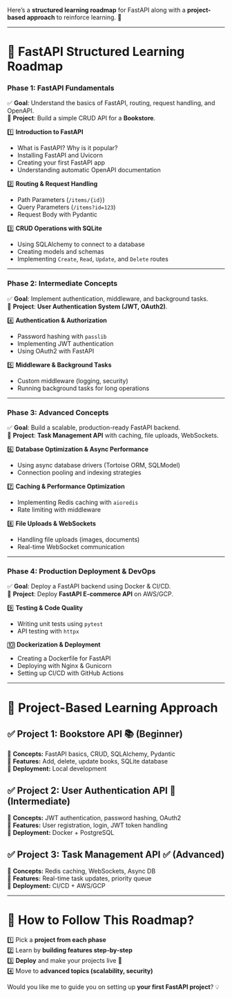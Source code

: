Here’s a **structured learning roadmap** for FastAPI along with a **project-based approach** to reinforce learning. 🚀  

---

# 📌 **FastAPI Structured Learning Roadmap**
### **Phase 1: FastAPI Fundamentals**
✅ **Goal**: Understand the basics of FastAPI, routing, request handling, and OpenAPI.  
🎯 **Project**: Build a simple CRUD API for a **Bookstore**.

1️⃣ **Introduction to FastAPI**  
   - What is FastAPI? Why is it popular?  
   - Installing FastAPI and Uvicorn  
   - Creating your first FastAPI app  
   - Understanding automatic OpenAPI documentation  

2️⃣ **Routing & Request Handling**  
   - Path Parameters (`/items/{id}`)  
   - Query Parameters (`/items?id=123`)  
   - Request Body with Pydantic  

3️⃣ **CRUD Operations with SQLite**  
   - Using SQLAlchemy to connect to a database  
   - Creating models and schemas  
   - Implementing `Create`, `Read`, `Update`, and `Delete` routes  

---

### **Phase 2: Intermediate Concepts**
✅ **Goal**: Implement authentication, middleware, and background tasks.  
🎯 **Project**: **User Authentication System (JWT, OAuth2)**.

4️⃣ **Authentication & Authorization**  
   - Password hashing with `passlib`  
   - Implementing JWT authentication  
   - Using OAuth2 with FastAPI  

5️⃣ **Middleware & Background Tasks**  
   - Custom middleware (logging, security)  
   - Running background tasks for long operations  

---

### **Phase 3: Advanced Concepts**
✅ **Goal**: Build a scalable, production-ready FastAPI backend.  
🎯 **Project**: **Task Management API** with caching, file uploads, WebSockets.

6️⃣ **Database Optimization & Async Performance**  
   - Using async database drivers (Tortoise ORM, SQLModel)  
   - Connection pooling and indexing strategies  

7️⃣ **Caching & Performance Optimization**  
   - Implementing Redis caching with `aioredis`  
   - Rate limiting with middleware  

8️⃣ **File Uploads & WebSockets**  
   - Handling file uploads (images, documents)  
   - Real-time WebSocket communication  

---

### **Phase 4: Production Deployment & DevOps**
✅ **Goal**: Deploy a FastAPI backend using Docker & CI/CD.  
🎯 **Project**: Deploy **FastAPI E-commerce API** on AWS/GCP.

9️⃣ **Testing & Code Quality**  
   - Writing unit tests using `pytest`  
   - API testing with `httpx`  

🔟 **Dockerization & Deployment**  
   - Creating a Dockerfile for FastAPI  
   - Deploying with Nginx & Gunicorn  
   - Setting up CI/CD with GitHub Actions  

---

# 📌 **Project-Based Learning Approach**
## ✅ Project 1: Bookstore API 📚 (Beginner)
🔹 **Concepts:** FastAPI basics, CRUD, SQLAlchemy, Pydantic  
🔹 **Features:** Add, delete, update books, SQLite database  
🔹 **Deployment:** Local development  

## ✅ Project 2: User Authentication API 🔐 (Intermediate)
🔹 **Concepts:** JWT authentication, password hashing, OAuth2  
🔹 **Features:** User registration, login, JWT token handling  
🔹 **Deployment:** Docker + PostgreSQL  

## ✅ Project 3: Task Management API ✅ (Advanced)
🔹 **Concepts:** Redis caching, WebSockets, Async DB  
🔹 **Features:** Real-time task updates, priority queue  
🔹 **Deployment:** CI/CD + AWS/GCP  

---

# 📌 **How to Follow This Roadmap?**
1️⃣ Pick a **project from each phase**  
2️⃣ Learn by **building features step-by-step**  
3️⃣ **Deploy** and make your projects live 🚀  
4️⃣ Move to **advanced topics (scalability, security)**  

Would you like me to guide you on setting up **your first FastAPI project**? 💡
